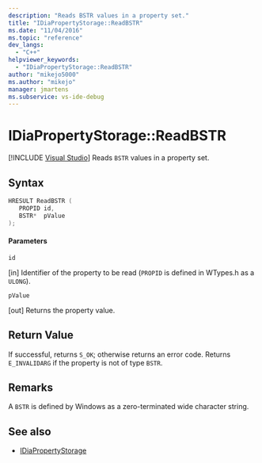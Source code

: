 ```yaml
---
description: "Reads BSTR values in a property set."
title: "IDiaPropertyStorage::ReadBSTR"
ms.date: "11/04/2016"
ms.topic: "reference"
dev_langs:
  - "C++"
helpviewer_keywords:
  - "IDiaPropertyStorage::ReadBSTR"
author: "mikejo5000"
ms.author: "mikejo"
manager: jmartens
ms.subservice: vs-ide-debug
---
```

# IDiaPropertyStorage::ReadBSTR

 [!INCLUDE [Visual Studio](~/includes/applies-to-version/vs-windows-only.md)]
Reads `BSTR` values in a property set.

## Syntax

```C++
HRESULT ReadBSTR ( 
   PROPID id,
   BSTR*  pValue
);
```

#### Parameters
 `id`

[in] Identifier of the property to be read (`PROPID` is defined in WTypes.h as a `ULONG`).

 `pValue`

[out] Returns the property value.

## Return Value
 If successful, returns `S_OK`; otherwise returns an error code. Returns `E_INVALIDARG` if the property is not of type `BSTR`.

## Remarks
 A `BSTR` is defined by Windows as a zero-terminated wide character string.

## See also
- [IDiaPropertyStorage](../../debugger/debug-interface-access/idiapropertystorage.md)
